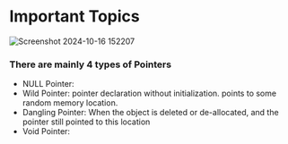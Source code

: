 # Important Topics
![Screenshot 2024-10-16 152207](https://github.com/user-attachments/assets/86807fe3-a3cb-450c-9f6f-3ffad639190f)



### There are mainly 4 types of Pointers
- NULL Pointer:
- Wild Pointer: pointer declaration without initialization. points to some random memory location.
- Dangling Pointer: When the object is deleted or de-allocated, and the pointer still pointed to this 
location
- Void Pointer: 
